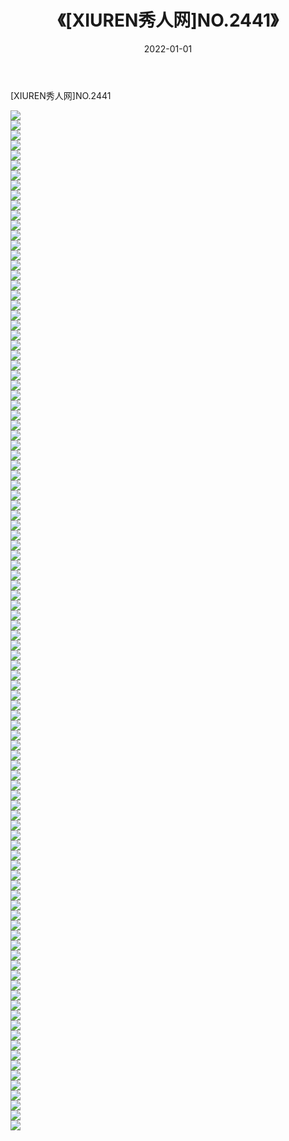 ﻿---
layout: post
title:  《[XIUREN秀人网]NO.2441》
date:   2022-01-01
img: http://pic.660000.xyz/1:/秀人网/秀人网第03部分/[XIUREN秀人网]NO.2441/000.jpg
categories: [美女, 清纯, 唯美]
---

[XIUREN秀人网]NO.2441

 ![](http://pic.660000.xyz/1:/秀人网/秀人网第03部分/[XIUREN秀人网]NO.2441/001.jpg) <br>![](http://pic.660000.xyz/1:/秀人网/秀人网第03部分/[XIUREN秀人网]NO.2441/002.jpg) <br>![](http://pic.660000.xyz/1:/秀人网/秀人网第03部分/[XIUREN秀人网]NO.2441/003.jpg) <br>![](http://pic.660000.xyz/1:/秀人网/秀人网第03部分/[XIUREN秀人网]NO.2441/004.jpg) <br>![](http://pic.660000.xyz/1:/秀人网/秀人网第03部分/[XIUREN秀人网]NO.2441/005.jpg) <br>![](http://pic.660000.xyz/1:/秀人网/秀人网第03部分/[XIUREN秀人网]NO.2441/006.jpg) <br>![](http://pic.660000.xyz/1:/秀人网/秀人网第03部分/[XIUREN秀人网]NO.2441/007.jpg) <br>![](http://pic.660000.xyz/1:/秀人网/秀人网第03部分/[XIUREN秀人网]NO.2441/008.jpg) <br>![](http://pic.660000.xyz/1:/秀人网/秀人网第03部分/[XIUREN秀人网]NO.2441/009.jpg) <br>![](http://pic.660000.xyz/1:/秀人网/秀人网第03部分/[XIUREN秀人网]NO.2441/010.jpg) <br>![](http://pic.660000.xyz/1:/秀人网/秀人网第03部分/[XIUREN秀人网]NO.2441/011.jpg) <br>![](http://pic.660000.xyz/1:/秀人网/秀人网第03部分/[XIUREN秀人网]NO.2441/012.jpg) <br>![](http://pic.660000.xyz/1:/秀人网/秀人网第03部分/[XIUREN秀人网]NO.2441/013.jpg) <br>![](http://pic.660000.xyz/1:/秀人网/秀人网第03部分/[XIUREN秀人网]NO.2441/014.jpg) <br>![](http://pic.660000.xyz/1:/秀人网/秀人网第03部分/[XIUREN秀人网]NO.2441/015.jpg) <br>![](http://pic.660000.xyz/1:/秀人网/秀人网第03部分/[XIUREN秀人网]NO.2441/016.jpg) <br>![](http://pic.660000.xyz/1:/秀人网/秀人网第03部分/[XIUREN秀人网]NO.2441/017.jpg) <br>![](http://pic.660000.xyz/1:/秀人网/秀人网第03部分/[XIUREN秀人网]NO.2441/018.jpg) <br>![](http://pic.660000.xyz/1:/秀人网/秀人网第03部分/[XIUREN秀人网]NO.2441/019.jpg) <br>![](http://pic.660000.xyz/1:/秀人网/秀人网第03部分/[XIUREN秀人网]NO.2441/020.jpg) <br>![](http://pic.660000.xyz/1:/秀人网/秀人网第03部分/[XIUREN秀人网]NO.2441/021.jpg) <br>![](http://pic.660000.xyz/1:/秀人网/秀人网第03部分/[XIUREN秀人网]NO.2441/022.jpg) <br>![](http://pic.660000.xyz/1:/秀人网/秀人网第03部分/[XIUREN秀人网]NO.2441/023.jpg) <br>![](http://pic.660000.xyz/1:/秀人网/秀人网第03部分/[XIUREN秀人网]NO.2441/024.jpg) <br>![](http://pic.660000.xyz/1:/秀人网/秀人网第03部分/[XIUREN秀人网]NO.2441/025.jpg) <br>![](http://pic.660000.xyz/1:/秀人网/秀人网第03部分/[XIUREN秀人网]NO.2441/026.jpg) <br>![](http://pic.660000.xyz/1:/秀人网/秀人网第03部分/[XIUREN秀人网]NO.2441/027.jpg) <br>![](http://pic.660000.xyz/1:/秀人网/秀人网第03部分/[XIUREN秀人网]NO.2441/028.jpg) <br>![](http://pic.660000.xyz/1:/秀人网/秀人网第03部分/[XIUREN秀人网]NO.2441/029.jpg) <br>![](http://pic.660000.xyz/1:/秀人网/秀人网第03部分/[XIUREN秀人网]NO.2441/030.jpg) <br>![](http://pic.660000.xyz/1:/秀人网/秀人网第03部分/[XIUREN秀人网]NO.2441/031.jpg) <br>![](http://pic.660000.xyz/1:/秀人网/秀人网第03部分/[XIUREN秀人网]NO.2441/032.jpg) <br>![](http://pic.660000.xyz/1:/秀人网/秀人网第03部分/[XIUREN秀人网]NO.2441/033.jpg) <br>![](http://pic.660000.xyz/1:/秀人网/秀人网第03部分/[XIUREN秀人网]NO.2441/034.jpg) <br>![](http://pic.660000.xyz/1:/秀人网/秀人网第03部分/[XIUREN秀人网]NO.2441/035.jpg) <br>![](http://pic.660000.xyz/1:/秀人网/秀人网第03部分/[XIUREN秀人网]NO.2441/036.jpg) <br>![](http://pic.660000.xyz/1:/秀人网/秀人网第03部分/[XIUREN秀人网]NO.2441/037.jpg) <br>![](http://pic.660000.xyz/1:/秀人网/秀人网第03部分/[XIUREN秀人网]NO.2441/038.jpg) <br>![](http://pic.660000.xyz/1:/秀人网/秀人网第03部分/[XIUREN秀人网]NO.2441/039.jpg) <br>![](http://pic.660000.xyz/1:/秀人网/秀人网第03部分/[XIUREN秀人网]NO.2441/040.jpg) <br>![](http://pic.660000.xyz/1:/秀人网/秀人网第03部分/[XIUREN秀人网]NO.2441/041.jpg) <br>![](http://pic.660000.xyz/1:/秀人网/秀人网第03部分/[XIUREN秀人网]NO.2441/042.jpg) <br>![](http://pic.660000.xyz/1:/秀人网/秀人网第03部分/[XIUREN秀人网]NO.2441/043.jpg) <br>![](http://pic.660000.xyz/1:/秀人网/秀人网第03部分/[XIUREN秀人网]NO.2441/044.jpg) <br>![](http://pic.660000.xyz/1:/秀人网/秀人网第03部分/[XIUREN秀人网]NO.2441/045.jpg) <br>![](http://pic.660000.xyz/1:/秀人网/秀人网第03部分/[XIUREN秀人网]NO.2441/046.jpg) <br>![](http://pic.660000.xyz/1:/秀人网/秀人网第03部分/[XIUREN秀人网]NO.2441/047.jpg) <br>![](http://pic.660000.xyz/1:/秀人网/秀人网第03部分/[XIUREN秀人网]NO.2441/048.jpg) <br>![](http://pic.660000.xyz/1:/秀人网/秀人网第03部分/[XIUREN秀人网]NO.2441/049.jpg) <br>![](http://pic.660000.xyz/1:/秀人网/秀人网第03部分/[XIUREN秀人网]NO.2441/050.jpg) <br>![](http://pic.660000.xyz/1:/秀人网/秀人网第03部分/[XIUREN秀人网]NO.2441/051.jpg) <br>![](http://pic.660000.xyz/1:/秀人网/秀人网第03部分/[XIUREN秀人网]NO.2441/052.jpg) <br>![](http://pic.660000.xyz/1:/秀人网/秀人网第03部分/[XIUREN秀人网]NO.2441/053.jpg) <br>![](http://pic.660000.xyz/1:/秀人网/秀人网第03部分/[XIUREN秀人网]NO.2441/054.jpg) <br>![](http://pic.660000.xyz/1:/秀人网/秀人网第03部分/[XIUREN秀人网]NO.2441/055.jpg) <br>![](http://pic.660000.xyz/1:/秀人网/秀人网第03部分/[XIUREN秀人网]NO.2441/056.jpg) <br>![](http://pic.660000.xyz/1:/秀人网/秀人网第03部分/[XIUREN秀人网]NO.2441/057.jpg) <br>![](http://pic.660000.xyz/1:/秀人网/秀人网第03部分/[XIUREN秀人网]NO.2441/058.jpg) <br>![](http://pic.660000.xyz/1:/秀人网/秀人网第03部分/[XIUREN秀人网]NO.2441/059.jpg) <br>![](http://pic.660000.xyz/1:/秀人网/秀人网第03部分/[XIUREN秀人网]NO.2441/060.jpg) <br>![](http://pic.660000.xyz/1:/秀人网/秀人网第03部分/[XIUREN秀人网]NO.2441/061.jpg) <br>![](http://pic.660000.xyz/1:/秀人网/秀人网第03部分/[XIUREN秀人网]NO.2441/062.jpg) <br>![](http://pic.660000.xyz/1:/秀人网/秀人网第03部分/[XIUREN秀人网]NO.2441/063.jpg) <br>![](http://pic.660000.xyz/1:/秀人网/秀人网第03部分/[XIUREN秀人网]NO.2441/064.jpg) <br>![](http://pic.660000.xyz/1:/秀人网/秀人网第03部分/[XIUREN秀人网]NO.2441/065.jpg) <br>![](http://pic.660000.xyz/1:/秀人网/秀人网第03部分/[XIUREN秀人网]NO.2441/066.jpg) <br>![](http://pic.660000.xyz/1:/秀人网/秀人网第03部分/[XIUREN秀人网]NO.2441/067.jpg) <br>![](http://pic.660000.xyz/1:/秀人网/秀人网第03部分/[XIUREN秀人网]NO.2441/068.jpg) <br>![](http://pic.660000.xyz/1:/秀人网/秀人网第03部分/[XIUREN秀人网]NO.2441/069.jpg) <br>![](http://pic.660000.xyz/1:/秀人网/秀人网第03部分/[XIUREN秀人网]NO.2441/070.jpg) <br>![](http://pic.660000.xyz/1:/秀人网/秀人网第03部分/[XIUREN秀人网]NO.2441/071.jpg) <br>![](http://pic.660000.xyz/1:/秀人网/秀人网第03部分/[XIUREN秀人网]NO.2441/072.jpg) <br>![](http://pic.660000.xyz/1:/秀人网/秀人网第03部分/[XIUREN秀人网]NO.2441/073.jpg) <br>![](http://pic.660000.xyz/1:/秀人网/秀人网第03部分/[XIUREN秀人网]NO.2441/074.jpg) <br>![](http://pic.660000.xyz/1:/秀人网/秀人网第03部分/[XIUREN秀人网]NO.2441/075.jpg) <br>![](http://pic.660000.xyz/1:/秀人网/秀人网第03部分/[XIUREN秀人网]NO.2441/076.jpg) <br>![](http://pic.660000.xyz/1:/秀人网/秀人网第03部分/[XIUREN秀人网]NO.2441/077.jpg) <br>![](http://pic.660000.xyz/1:/秀人网/秀人网第03部分/[XIUREN秀人网]NO.2441/078.jpg) <br>![](http://pic.660000.xyz/1:/秀人网/秀人网第03部分/[XIUREN秀人网]NO.2441/079.jpg) <br>![](http://pic.660000.xyz/1:/秀人网/秀人网第03部分/[XIUREN秀人网]NO.2441/080.jpg) <br>![](http://pic.660000.xyz/1:/秀人网/秀人网第03部分/[XIUREN秀人网]NO.2441/081.jpg) <br>![](http://pic.660000.xyz/1:/秀人网/秀人网第03部分/[XIUREN秀人网]NO.2441/082.jpg) <br>![](http://pic.660000.xyz/1:/秀人网/秀人网第03部分/[XIUREN秀人网]NO.2441/083.jpg) <br>![](http://pic.660000.xyz/1:/秀人网/秀人网第03部分/[XIUREN秀人网]NO.2441/084.jpg) <br>![](http://pic.660000.xyz/1:/秀人网/秀人网第03部分/[XIUREN秀人网]NO.2441/085.jpg) <br>![](http://pic.660000.xyz/1:/秀人网/秀人网第03部分/[XIUREN秀人网]NO.2441/086.jpg) <br>![](http://pic.660000.xyz/1:/秀人网/秀人网第03部分/[XIUREN秀人网]NO.2441/087.jpg) <br>![](http://pic.660000.xyz/1:/秀人网/秀人网第03部分/[XIUREN秀人网]NO.2441/088.jpg) <br>![](http://pic.660000.xyz/1:/秀人网/秀人网第03部分/[XIUREN秀人网]NO.2441/089.jpg) <br>![](http://pic.660000.xyz/1:/秀人网/秀人网第03部分/[XIUREN秀人网]NO.2441/090.jpg) <br>![](http://pic.660000.xyz/1:/秀人网/秀人网第03部分/[XIUREN秀人网]NO.2441/091.jpg) <br>![](http://pic.660000.xyz/1:/秀人网/秀人网第03部分/[XIUREN秀人网]NO.2441/092.jpg) <br>![](http://pic.660000.xyz/1:/秀人网/秀人网第03部分/[XIUREN秀人网]NO.2441/093.jpg) <br>![](http://pic.660000.xyz/1:/秀人网/秀人网第03部分/[XIUREN秀人网]NO.2441/094.jpg) <br>![](http://pic.660000.xyz/1:/秀人网/秀人网第03部分/[XIUREN秀人网]NO.2441/095.jpg) <br>![](http://pic.660000.xyz/1:/秀人网/秀人网第03部分/[XIUREN秀人网]NO.2441/096.jpg) <br>![](http://pic.660000.xyz/1:/秀人网/秀人网第03部分/[XIUREN秀人网]NO.2441/097.jpg) <br>![](http://pic.660000.xyz/1:/秀人网/秀人网第03部分/[XIUREN秀人网]NO.2441/098.jpg) <br>![](http://pic.660000.xyz/1:/秀人网/秀人网第03部分/[XIUREN秀人网]NO.2441/099.jpg) <br>![](http://pic.660000.xyz/1:/秀人网/秀人网第03部分/[XIUREN秀人网]NO.2441/100.jpg) <br>![](http://pic.660000.xyz/1:/秀人网/秀人网第03部分/[XIUREN秀人网]NO.2441/101.jpg) <br>![](http://pic.660000.xyz/1:/秀人网/秀人网第03部分/[XIUREN秀人网]NO.2441/102.jpg) <br>